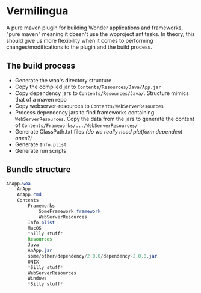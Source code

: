 # Vermilingua

A pure maven plugin for building Wonder applications and frameworks, "pure maven" meaning it doesn't use the woproject ant tasks. In theory, this should give us more flexibility when it comes to performing changes/modifications to the plugin and the build process.

## The build process 

* Generate the woa's directory structure
* Copy the compiled jar to `Contents/Resources/Java/App.jar`
* Copy dependency jars to `Contents/Resources/Java/`. Structure mimics that of a maven repo
* Copy webserver-resources to `Contents/WebServerResources`
* Process dependency jars to find frameworks containing `WebServerResources`. Copy the data from the jars to generate the content of `Contents/Frameworks/.../WebServerResources/`
* Generate  ClassPath.txt files *(do we really need platform dependent ones?)*
* Generate `Info.plist`
* Generate run scripts

## Bundle structure

```java
AnApp.woa
	AnApp
	AnApp.cmd
	Contents
		Frameworks
			SomeFramework.framework
  			WebServerResources
		Info.plist
		MacOS
  		*Silly stuff*
		Resources
		Java
  		AnApp.jar
  		some/other/dependency/2.0.0/dependency-2.0.0.jar
		UNIX
  		*Silly stuff*
		WebServerResources
		Windows
  		*Silly stuff*
```

